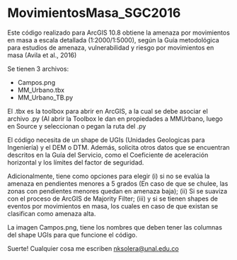 # MovimientosMasa_SGC2016
Este código realizado para ArcGIS 10.8 obtiene la amenaza por movimientos en masa a escala detallada (1:2000/1:5000), según la Guía metodológica para estudios de amenaza, vulnerabilidad y riesgo por movimientos en masa (Avila et al., 2016)


Se tienen 3 archivos:
- Campos.png
- MM_Urbano.tbx
- MM_Urbano_TB.py

El .tbx es la toolbox para abrir en ArcGIS, a la cual se debe asociar el archivo .py (Al abrir la Toolbox le dan en propiedades a MMUrbano, luego en Source y seleccionan o pegan la ruta del .py

El código necesita de un shape de UGIs (Unidades Geologicas para Ingeniería) y el DEM o DTM. Además, solicita otros datos que se encuentran descritos en la Guía del Servicio, como el Coeficiente de aceleración horizontal y los límites del factor de seguridad. 

Adicionalmente, tiene como opciones para elegir (i) si no se evalúa la amenaza en pendientes menores a 5 grados (En caso de que se chulee, las zonas con pendientes menores quedan en amenaza baja); (ii) Si se suaviza con el proceso de ArcGIS de Majority Filter; (iii) y si se tienen shapes de eventos por movimientos en masa, los cuales en caso de que existan se clasifican como amenaza alta.

La imagen Campos.png, tiene los nombres que deben tener las columnas del shape UGIs para que funcione el código.

Suerte! 
Cualquier cosa me escriben nksolera@unal.edu.co
